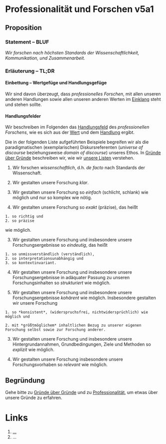 <!---
   NAME - The NAME of this project is:
ethos

  FILE - The FILENAME of the current file is:
/v5a1.md

  CREATION - This project was CREATED on:
2017-01-28-16:15:00 UTC

  MODIFICATION - This project was last MODIFIED on:
2017-01-28-16:15:00 UTC

  VERSION - The current VERSION of this project is:
<git-commit-hash>-2017-01-28-16:15:00 UTC

  CREATOR(S) - This project was CREATED by:
Michael Czechowski, Martin Maga

  CONTACT - You can CONTACT the creator(s) or developer(s) of this project at:
E-Mail: mail@martinmaga.de

  COPYRIGHT - The COPYRIGHT holder of this project is:
COPYRIGHT (c) 2016 Martin Maga

  LICENSE - This project is LICENSED under the following license:
Martin Maga 2016 CC BY-SA 4.0 https://creativecommons.org

  SUBFILE – This is a SUBFILE! For more INFORMATION on this project go to:
/README.md
--->

# Professionalität und Forschen v5a1
## Proposition
### Statement – BLUF
*Wir forschen nach höchsten Standards der Wissenschaftlichkeit, Kommunikation, und Zusammenarbeit.*

### Erläuterung – TL;DR
#### Einbettung – Wertgefüge und Handlungsgefüge
Wir sind davon überzeugt, dass *professionelles Forschen*, mit allen unseren anderen Handlungen sowie allen unseren anderen Werten im [Einklang](../synopsis/reasons.md) steht und stehen sollte.

#### Handlungsfelder
Wir beschreiben im Folgenden das [Handlungsfeld](../synopsis/reasons.md) des *professionellen Forschens*, wie es sich aus der [Wert](../values/vi_value.md)
und dem [Handlung](../actions/ai_action.md) ergibt.

Die in der folgenden Liste aufgeführten Beispiele begreifen wir als die paradigmatischen (exemplarischen) Diskursreferenten (*universe of discourse* beziehungsweise *domain of discourse*) unseres Ethos.
In [Gründe über Gründe](../synopsis/reasons.md) beschreiben wir, wie wir [unsere Listen](../synopsis/reasons.md) verstehen.

1. Wir forschen *wissenschaftlich*, d.h. *de facto* nach Standards der Wissenschaft.

2. Wir gestalten unsere Forschung *klar*.

  1. Wir gestalten unsere Forschung so *einfach* (schlicht, schlank) wie möglich und nur so komplex wie nötig.

  2. Wir gestalten unsere Forschung so *exakt* (präzise), das heißt

    1. so richtig und
    2. so präzise

  wie möglich.

  3. Wir gestalten unsere Forschung und insbesondere unsere Forschungsergebnisse so *eindeutig*, das heißt

    1. so unmissverständlich (verständlich),   
    2. so interpretationsunabhängig und
    3. so kontextinvariant.

  4. Wir gestalten unsere Forschung und insbesondere unsere Forschungsergebnisse in adäquater Passung zu unseren Forschungsinhalten so *strukturiert* wie möglich.

  5. Wir gestalten unsere Forschung und insbesondere unsere Forschungsergebnisse *kohärent* wie möglich.
  Insbesondere gestalten wir unsere Forschung

    1. so *konsistent*, (widerspruchsfrei, nichtwidersprüchlich) wie möglich und

    2. mit *größtmöglichem* inhaltlichen Bezug zu unserer eigenen Forschung selbst sowie zur Forschung anderer.

3. Wir gestalten unsere Forschung und insbesondere unsere Hintergrundannahmen, Grundbedingungen, Ziele und Methoden so *explizit* wie möglich.

4. Wir gestalten unsere Forschung insbesondere unsere Forschungsvorhaben so *relevant* wie möglich.

## Begründung
Gehe bitte zu [Gründe über Gründe](../contents/reasons/reasons.md) und zu [Professionalität](../contents/values/v5_professionality.md), um etwas über unsere Gründe zu erfahren.

# Links
  1. […](…)
  2. …
